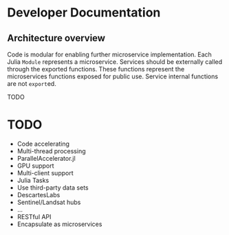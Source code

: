 # Developer Documentation
## Architecture overview
Code is modular for enabling further microservice implementation. Each Julia `Module` represents a microservice. Services should be externally called through the exported functions. These functions represent the microservices functions exposed for public use. Service internal functions are not `export`ed.

TODO

# TODO
* Code accelerating
 * Multi-thread processing 
 * ParallelAccelerator.jl
 * GPU support
* Multi-client support
 * Julia Tasks
* Use third-party data sets
 * DescartesLabs
 * Sentinel/Landsat hubs
 * ...
* RESTful API
* Encapsulate as microservices